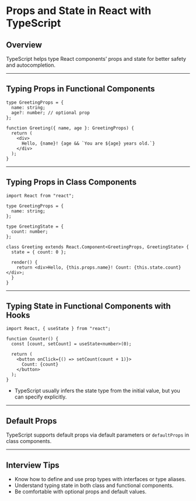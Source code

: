 # Props and State in React with TypeScript

## Overview

TypeScript helps type React components’ props and state for better safety and autocompletion.

------

## Typing Props in Functional Components

```tsx
type GreetingProps = {
  name: string;
  age?: number; // optional prop
};

function Greeting({ name, age }: GreetingProps) {
  return (
    <div>
      Hello, {name}! {age && `You are ${age} years old.`}
    </div>
  );
}
```

------

## Typing Props in Class Components

```tsx
import React from "react";

type GreetingProps = {
  name: string;
};

type GreetingState = {
  count: number;
};

class Greeting extends React.Component<GreetingProps, GreetingState> {
  state = { count: 0 };

  render() {
    return <div>Hello, {this.props.name}! Count: {this.state.count}</div>;
  }
}
```

------

## Typing State in Functional Components with Hooks

```tsx
import React, { useState } from "react";

function Counter() {
  const [count, setCount] = useState<number>(0);

  return (
    <button onClick={() => setCount(count + 1)}>
      Count: {count}
    </button>
  );
}
```

- TypeScript usually infers the state type from the initial value, but you can specify explicitly.

------

## Default Props

TypeScript supports default props via default parameters or `defaultProps` in class components.

------

## Interview Tips

- Know how to define and use prop types with interfaces or type aliases.
- Understand typing state in both class and functional components.
- Be comfortable with optional props and default values.

